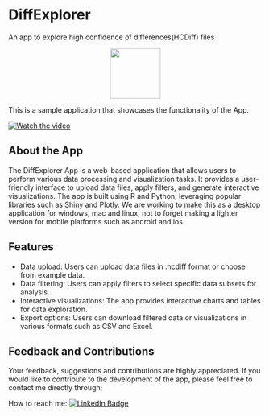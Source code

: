 # DiffExplorer
An app to explore high confidence of differences(HCDiff) files
<div id="header" align="center">
  <img src="https://media.giphy.com/media/4JEGvm7EV3KOsYNAvZ/giphy.gif" width="100px"/>
</div>


This is a sample application that showcases the functionality of the App.


[![Watch the video](https://media.giphy.com/media/8b29QJQgVwUW4/giphy.gif)](https://drive.google.com/file/d/1pa5Kn7ED6YvuvJ53EMX8HuNZzVqAdrOh/view?usp=drive_link)

## About the App

The DiffExplorer App is a web-based application that allows users to perform various data processing and visualization tasks. It provides a user-friendly interface to upload data files, apply filters, and generate interactive visualizations. The app is built using R and Python, leveraging popular libraries such as Shiny and Plotly.
We are working to make this as a desktop application for windows, mac and linux, not to forget making a lighter version for mobile platforms such as android and ios.

## Features

- Data upload: Users can upload data files in .hcdiff format or choose from example data.
- Data filtering: Users can apply filters to select specific data subsets for analysis.
- Interactive visualizations: The app provides interactive charts and tables for data exploration.
- Export options: Users can download filtered data or visualizations in various formats such as CSV and Excel.

## Feedback and Contributions

Your feedback, suggestions and contributions are highly appreciated. If you would like to contribute to the development of the app, please feel free to contact me directly through;

How to reach me: [![LinkedIn Badge](https://img.shields.io/badge/LinkedIn-blue?style=for-the-badge&logo=linkedin&logoColor=white)](https://www.linkedin.com/in/bmustafa1/)  

